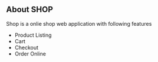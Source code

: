 ## About SHOP

Shop is a onlie shop web application with following features

- Product Listing
- Cart
- Checkout
- Order Online

